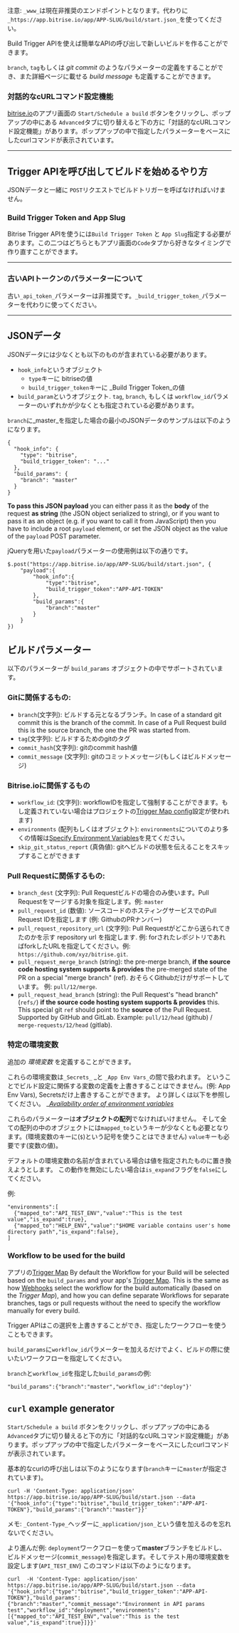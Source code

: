 注意: `_www_`は現在非推奨のエンドポイントとなります。代わりに`_https://app.bitrise.io/app/APP-SLUG/build/start.json_`を使ってください。

Build Trigger APIを使えば簡単なAPIの呼び出しで新しいビルドを作ることができます。

`branch`, `tag`もしくは _git commit_ のようなパラメーターの定義をすることができ、また詳細ページに載せる _build message_ も定義することができます。

### 対話的なcURLコマンド設定機能

[bitrise.io](https://www.bitrise.io)のアプリ画面の `Start/Schedule a build` ボタンをクリックし、ポップアップの中にある `Advanced`タブに切り替えると下の方に「対話的なcURLコマンド設定機能」があります。ポップアップの中で指定したパラメーターをベースにしたcurlコマンドが表示されています。

---

## Trigger APIを呼び出してビルドを始めるやり方

JSONデータと一緒に `POST`リクエストでビルドトリガーを呼ばなければいけません。

### Build Trigger Token and App Slug

Bitrise Trigger APIを使うには`Build Trigger Token` と `App Slug`指定する必要があります。この二つはどちらともアプリ画面の`Code`タブから好きなタイミングで作り直すことができます。

---

### 古いAPIトークンのパラメーターについて

古い`_api_token_`パラメーターは非推奨です。`_build_trigger_token_`パラメーターを代わりに使ってください。

---

## JSONデータ

JSONデータには少なくとも以下のものが含まれている必要があります。

* `hook_info`というオブジェクト
  * `type`キーに bitriseの値
  * `build_trigger_token`キーに _Build Trigger Token_の値
* `build_param`というオブジェクト. `tag`, `branch`, もしくは `workflow_id`パラメーターのいずれかが少なくとも指定されている必要があります。

`branch`に_master_を指定した場合の最小のJSONデータのサンプルは以下のようになります。

    {
      "hook_info": {
        "type": "bitrise",
        "build_trigger_token": "..."
      },
      "build_params": {
        "branch": "master"
      }
    }

**To pass this JSON payload** you can either pass it as the **body** of the request **as string** (the JSON object serialized to string),
or if you want to pass it as an object (e.g. if you want to call it from JavaScript) then you have to include a root `payload`
element, or set the JSON object as the value of the `payload` POST parameter.

jQueryを用いた`payload`パラメーターの使用例は以下の通りです。

    $.post("https://app.bitrise.io/app/APP-SLUG/build/start.json", {
        "payload":{
            "hook_info":{
                "type":"bitrise",
                "build_trigger_token":"APP-API-TOKEN"
            },
            "build_params":{
                "branch":"master"
            }
        }
    })

## ビルドパラメーター

以下のパラメーターが `build_params` オブジェクトの中でサポートされています。

### Gitに関係するもの:

* `branch`(文字列): ビルドする元となるブランチ。In case of a standard git commit this is the branch of the commit.
  In case of a Pull Request build this is the source branch, the one the PR was started from.
* `tag`(文字列): ビルドするためのgitのタグ
* `commit_hash`(文字列): gitのcommit hash値
* `commit_message` (文字列): gitのコミットメッセージ(もしくはビルドメッセージ)

### Bitrise.ioに関係するもの

* `workflow_id`: (文字列): workflowIDを指定して強制することができます。もし定義されていない場合はプロジェクトの[Trigger Map config](/webhooks/trigger-map/)設定が使われます)
* `environments` (配列もしくはオブジェクト): `environments`についてのより多くの情報は[Specify Environment Variables](#specify-environment-variables)を見てください。
* `skip_git_status_report` (真偽値): gitへビルドの状態を伝えることをスキップすることができます

### Pull Requestに関係するもの:

* `branch_dest` (文字列): Pull Requestビルドの場合のみ使います。Pull Requestをマージする対象を指定します。例: `master`
* `pull_request_id` (数値): ソースコードのホスティングサービスでのPull Request IDを指定します (例: GithubのPRナンバー)
* `pull_request_repository_url` (文字列): Pull Requestがどこから送られてきたのかを示す repository url を指定します.
  例: forされたレポジトリであればforkしたURLを指定してください。例: `https://github.com/xyz/bitrise.git`.
* `pull_request_merge_branch` (string): the pre-merge branch, **if the source code hosting system supports & provides**
  the pre-merged state of the PR on a special "merge branch" (ref). おそらくGithubだけがサポートしています。
  例: `pull/12/merge`.
* `pull_request_head_branch` (string): the Pull Request's "head branch" (`refs/`) **if the source code hosting system supports & provides** this.
  This special git `ref` should point to the **source** of the Pull Request. Supported by GitHub and GitLab.
  Example: `pull/12/head` (github) / `merge-requests/12/head` (gitlab).

### 特定の環境変数

追加の _環境変数_ を定義することができます。

これらの環境変数は`_Secrets_` _と  `_App Env Vars_`の間で扱われます。
ということでビルド設定に関係する変数の定義を上書きすることはできません。(例: App Env Vars), Secretsだけ上書きすることができます。
より詳しくは以下を参照してください。
_[_Availability order of environment variables_](/bitrise-cli/most-important-concepts/#availability-order-of-environment-variables)

これらのパラメーターは**オブジェクトの配列**でなければいけません。
そして全ての配列の中のオブジェクトには`mapped_to`というキーが少なくとも必要となります。(環境変数のキーに(`$`)という記号を使うことはできません)
`value`キーも必要です(変数の値)。

デフォルトの環境変数の名前が含まれている場合は値を指定されたものに置き換えようとします。
この動作を無効にしたい場合は`is_expand`フラグを`false`にしてください。

例:

    "environments":[
      {"mapped_to":"API_TEST_ENV","value":"This is the test value","is_expand":true},
      {"mapped_to":"HELP_ENV","value":"$HOME variable contains user's home directory path","is_expand":false},
    ]

### Workflow to be used for the build

アプリの[Trigger Map](/webhooks/trigger-map/)
By default the Workflow for your Build will be selected based on the
`build_params` and your app's [Trigger Map](/webhooks/trigger-map/).
This is the same as how [Webhooks](/webhooks/) select the workflow for the build
automatically (based on the _Trigger Map_), and how you can
define separate Workflows for separate branches, tags or pull requests
without the need to specify the workflow manually for every build.

Trigger APIはこの選択を上書きすることができ、指定したワークフローを使うこともできます。

`build_params`に`workflow_id`パラメーターを加えるだけでよく、ビルドの際に使いたいワークフローを指定してください。

`branch`と`workflow_id`を指定した`build_params`の例:

    "build_params":{"branch":"master","workflow_id":"deploy"}'

## `curl` example generator

`Start/Schedule a build` ボタンをクリックし、ポップアップの中にある `Advanced`タブに切り替えると下の方に「対話的なcURLコマンド設定機能」があります。ポップアップの中で指定したパラメーターをベースにしたcurlコマンドが表示されています。

基本的なcurlの呼び出しは以下のようになります(`branch`キーに`master`が指定されています)。

    curl -H 'Content-Type: application/json' https://app.bitrise.io/app/APP-SLUG/build/start.json --data '{"hook_info":{"type":"bitrise","build_trigger_token":"APP-API-TOKEN"},"build_params":{"branch":"master"}}'

メモ: `_Content-Type_`ヘッダーに`_application/json_`という値を加えるのを忘れないでください。

より進んだ例: `deployment`ワークフローを使って**master**ブランチをビルドし、ビルドメッセージ(`commit_message`)を指定します。そしてテスト用の環境変数を設定します(`API_TEST_ENV`)
このコマンドは以下のようになります。

    curl  -H 'Content-Type: application/json' https://app.bitrise.io/app/APP-SLUG/build/start.json --data '{"hook_info":{"type":"bitrise","build_trigger_token":"APP-API-TOKEN"},"build_params":{"branch":"master","commit_message":"Environment in API params test","workflow_id":"deployment","environments":[{"mapped_to":"API_TEST_ENV","value":"This is the test value","is_expand":true}]}}'
